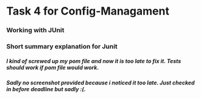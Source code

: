 # Task 4 for Config-Managament
### Working with JUnit


### Short summary explanation for Junit


##### I kind of screwed up my pom file and now it is too late to fix it. Tests should work if pom file would work.
##### Sadly no screenshot provided because i noticed it too late. Just checked in before deadline but sadly :(.